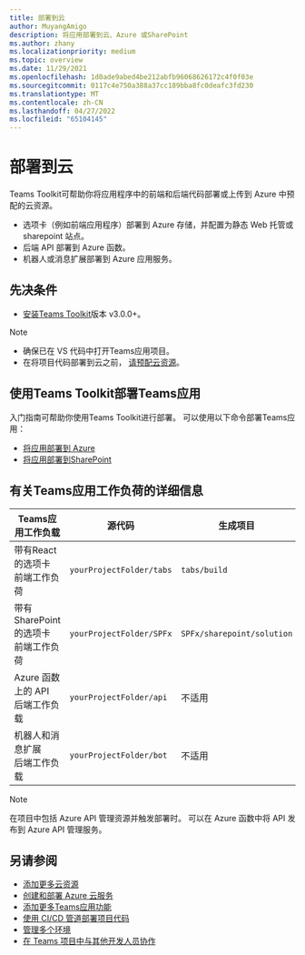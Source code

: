 ```yaml
---
title: 部署到云
author: MuyangAmigo
description: 将应用部署到云、Azure 或SharePoint
ms.author: zhany
ms.localizationpriority: medium
ms.topic: overview
ms.date: 11/29/2021
ms.openlocfilehash: 1d0ade9abed4be212abfb96068626172c4f0f03e
ms.sourcegitcommit: 0117c4e750a388a37cc189bba8fc0deafc3fd230
ms.translationtype: MT
ms.contentlocale: zh-CN
ms.lasthandoff: 04/27/2022
ms.locfileid: "65104145"
---
```

# <a name="deploy-to-the-cloud"></a>部署到云

Teams Toolkit可帮助你将应用程序中的前端和后端代码部署或上传到 Azure 中预配的云资源。

* 选项卡（例如前端应用程序）部署到 Azure 存储，并配置为静态 Web 托管或 sharepoint 站点。
* 后端 API 部署到 Azure 函数。
* 机器人或消息扩展部署到 Azure 应用服务。

## <a name="prerequisite"></a>先决条件

* [安装Teams Toolkit](https://marketplace.visualstudio.com/items?itemName=TeamsDevApp.ms-teams-vscode-extension)版本 v3.0.0+。

> [!NOTE]
>
> * 确保已在 VS 代码中打开Teams应用项目。
> * 在将项目代码部署到云之前， [请预配云资源](provision.md)。

## <a name="deploy-teams-apps-using-teams-toolkit"></a>使用Teams Toolkit部署Teams应用

入门指南可帮助你使用Teams Toolkit进行部署。 可以使用以下命令部署Teams应用：

* [将应用部署到 Azure](/microsoftteams/platform/sbs-gs-javascript?tabs=vscode%2Cvsc%2Cviscode%2Cvcode&tutorial-step=8&branch)
* [将应用部署到SharePoint](/microsoftteams/platform/sbs-gs-spfx?tabs=vscode%2Cviscode&tutorial-step=4&branch)

## <a name="details-on-teams-app-workload"></a>有关Teams应用工作负荷的详细信息

| Teams应用工作负载 | 源代码 | 生成项目| 目标资源 |
|-------------|----------|---------------|---------------|
|带有React的选项卡 </br> 前端工作负荷| `yourProjectFolder/tabs`| `tabs/build` |Azure 存储 |
|带有SharePoint的选项卡 </br> 前端工作负荷 | `yourProjectFolder/SPFx`| `SPFx/sharepoint/solution` |SharePoint应用目录 |
|Azure 函数上的 API </br> 后端工作负载 | `yourProjectFolder/api`| 不适用 |Azure 函数 |
|机器人和消息扩展 </br> 后端工作负载 | `yourProjectFolder/bot` | 不适用 | Azure 应用服务 |

> [!NOTE]
> 在项目中包括 Azure API 管理资源并触发部署时。 可以在 Azure 函数中将 API 发布到 Azure API 管理服务。

## <a name="see-also"></a>另请参阅

* [添加更多云资源](add-resource.md)
* [创建和部署 Azure 云服务](/azure/cloud-services/cloud-services-how-to-create-deploy-portal)
* [添加更多Teams应用功能](add-capability.md)
* [使用 CI/CD 管道部署项目代码](use-CICD-template.md)
* [管理多个环境](TeamsFx-multi-env.md)
* [在 Teams 项目中与其他开发人员协作](TeamsFx-collaboration.md)
